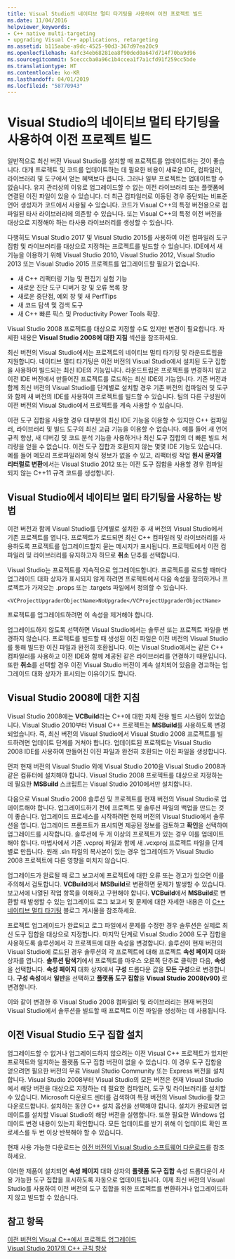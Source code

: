 ```yaml
---
title: Visual Studio의 네이티브 멀티 타기팅을 사용하여 이전 프로젝트 빌드
ms.date: 11/04/2016
helpviewer_keywords:
- C++ native multi-targeting
- upgrading Visual C++ applications, retargeting
ms.assetid: b115aabe-a9dc-4525-90d3-367d97ea20c9
ms.openlocfilehash: 4afc34eb68281ea8f90ded0a647d714f70ba9d96
ms.sourcegitcommit: 5cecccba0a96c1b4ccea1f7a1cfd91f259cc5bde
ms.translationtype: HT
ms.contentlocale: ko-KR
ms.lasthandoff: 04/01/2019
ms.locfileid: "58770943"
---
```

# <a name="use-native-multi-targeting-in-visual-studio-to-build-old-projects"></a>Visual Studio의 네이티브 멀티 타기팅을 사용하여 이전 프로젝트 빌드

일반적으로 최신 버전 Visual Studio를 설치할 때 프로젝트를 업데이트하는 것이 좋습니다. 대개 프로젝트 및 코드를 업데이트하는 데 필요한 비용이 새로운 IDE, 컴파일러, 라이브러리 및 도구에서 얻는 혜택보다 큽니다. 그러나 일부 프로젝트는 업데이트할 수 없습니다. 유지 관리상의 이유로 업그레이드할 수 없는 이전 라이브러리 또는 플랫폼에 연결된 이진 파일이 있을 수 있습니다. 더 최근 컴파일러로 이동된 경우 중단되는 비표준 언어 생성자가 코드에서 사용될 수 있습니다. 코드가 Visual C++의 특정 버전용으로 컴파일된 타사 라이브러리에 의존할 수 있습니다. 또는 Visual C++의 특정 이전 버전을 대상으로 지정해야 하는 타사용 라이브러리를 생성할 수 있습니다.

다행히도 Visual Studio 2017 및 Visual Studio 2015를 사용하여 이전 컴파일러 도구 집합 및 라이브러리를 대상으로 지정하는 프로젝트를 빌드할 수 있습니다. IDE에서 새 기능을 이용하기 위해 Visual Studio 2010, Visual Studio 2012, Visual Studio 2013 또는 Visual Studio 2015 프로젝트를 업그레이드할 필요가 없습니다.

  - 새 C++ 리팩터링 기능 및 편집기 실험 기능
  - 새로운 진단 도구 디버거 창 및 오류 목록 창
  - 새로운 중단점, 예외 창 및 새 PerfTips
  - 새 코드 탐색 및 검색 도구
  - 새 C++ 빠른 픽스 및 Productivity Power Tools 확장.

Visual Studio 2008 프로젝트를 대상으로 지정할 수도 있지만 변경이 필요합니다. 자세한 내용은 **Visual Studio 2008에 대한 지침** 섹션을 참조하세요.

최신 버전의 Visual Studio에서는 프로젝트의 네이티브 멀티 타기팅 및 라운드트립을 지원합니다. 네이티브 멀티 타기팅은 이전 버전의 Visual Studio에서 설치된 도구 집합을 사용하여 빌드되는 최신 IDE의 기능입니다. 라운드트립은 프로젝트를 변경하지 않고 이전 IDE 버전에서 만들어진 프로젝트를 로드하는 최신 IDE의 기능입니다. 기존 버전과 함께 최신 버전의 Visual Studio를 단계별로 설치할 경우 기존 버전의 컴파일러 및 도구와 함께 새 버전의 IDE를 사용하여 프로젝트를 빌드할 수 있습니다. 팀의 다른 구성원이 이전 버전의 Visual Studio에서 프로젝트를 계속 사용할 수 있습니다.

이전 도구 집합을 사용할 경우 대부분의 최신 IDE 기능을 이용할 수 있지만 C++ 컴파일러, 라이브러리 및 빌드 도구의 최신 고급 기능을 이용할 수 없습니다. 예를 들어 새 언어 규칙 향상, 새 디버깅 및 코드 분석 기능을 사용하거나 최신 도구 집합의 더 빠른 빌드 처리량을 얻을 수 없습니다. 이전 도구 집합과 호환되지 않는 몇몇 IDE 기능도 있습니다. 예를 들어 메모리 프로파일러에 형식 정보가 없을 수 있고, 리팩터링 작업 **원시 문자열 리터럴로 변환**에서는 Visual Studio 2012 또는 이전 도구 집합을 사용할 경우 컴파일되지 않는 C++11 규격 코드를 생성합니다.

## <a name="how-to-use-native-multi-targeting-in-visual-studio"></a>Visual Studio에서 네이티브 멀티 타기팅을 사용하는 방법

이전 버전과 함께 Visual Studio를 단계별로 설치한 후 새 버전의 Visual Studio에서 기존 프로젝트를 엽니다. 프로젝트가 로드되면 최신 C++ 컴파일러 및 라이브러리를 사용하도록 프로젝트를 업그레이드할지 묻는 메시지가 표시됩니다. 프로젝트에서 이전 컴파일러 및 라이브러리를 유지하고자 하므로 **취소** 단추를 선택합니다.

Visual Studio는 프로젝트를 지속적으로 업그레이드합니다. 프로젝트를 로드할 때마다 업그레이드 대화 상자가 표시되지 않게 하려면 프로젝트에서 다음 속성을 정의하거나 프로젝트가 가져오는 .props 또는 .targets 파일에서 정의할 수 있습니다.

`<VCProjectUpgraderObjectName>NoUpgrade</VCProjectUpgraderObjectName>`

프로젝트를 업그레이드하려면 이 속성을 제거해야 합니다.

업그레이드하지 않도록 선택하면 Visual Studio에서는 솔루션 또는 프로젝트 파일을 변경하지 않습니다. 프로젝트를 빌드할 때 생성된 이진 파일은 이전 버전의 Visual Studio를 통해 빌드한 이진 파일과 완전히 호환됩니다. 이는 Visual Studio에서는 같은 C++ 컴파일러를 사용하고 이전 IDE와 함께 제공된 같은 라이브러리를 연결하기 때문입니다. 또한 **취소**를 선택할 경우 이전 Visual Studio 버전이 계속 설치되어 있음을 경고하는 업그레이드 대화 상자가 표시되는 이유이기도 합니다.

## <a name="instructions-for-visual-studio-2008"></a>Visual Studio 2008에 대한 지침

Visual Studio 2008에는 **VCBuild**라는 C++에 대한 자체 전용 빌드 시스템이 있었습니다. Visual Studio 2010부터 Visual C++ 프로젝트는 **MSBuild**를 사용하도록 변경되었습니다. 즉, 최신 버전의 Visual Studio에서 Visual Studio 2008 프로젝트를 빌드하려면 업데이트 단계를 거쳐야 합니다. 업데이트된 프로젝트는 Visual Studio 2008 IDE를 사용하여 만들어진 이진 파일과 완전히 호환되는 이진 파일을 생성합니다.

먼저 현재 버전의 Visual Studio 외에 Visual Studio 2010을 Visual Studio 2008과 같은 컴퓨터에 설치해야 합니다. Visual Studio 2008 프로젝트를 대상으로 지정하는 데 필요한 **MSBuild** 스크립트는 Visual Studio 2010에서만 설치합니다.

다음으로 Visual Studio 2008 솔루션 및 프로젝트를 현재 버전의 Visual Studio로 업데이트해야 합니다. 업그레이드하기 전에 프로젝트 및 솔루션 파일의 백업을 만드는 것이 좋습니다. 업그레이드 프로세스를 시작하려면 현재 버전의 Visual Studio에서 솔루션을 엽니다. 업그레이드 프롬프트가 표시되면 제공된 정보를 검토하고 **확인**을 선택하여 업그레이드를 시작합니다. 솔루션에 두 개 이상의 프로젝트가 있는 경우 이를 업데이트해야 합니다. 마법사에서 기존 .vcproj 파일과 함께 새 .vcxproj 프로젝트 파일을 단계별로 만듭니다. 원래 .sln 파일의 복사본이 있는 경우 업그레이드가 Visual Studio 2008 프로젝트에 다른 영향을 미치지 않습니다.

업그레이드가 완료될 때 로그 보고서에 프로젝트에 대한 오류 또는 경고가 있으면 이를 주의해서 검토합니다. **VCBuild**에서 **MSBuild**로 변환하면 문제가 발생할 수 있습니다. 보고서에 나열된 작업 항목을 이해하고 구현해야 합니다. **VCBuild**에서 **MSBuild**로 변환할 때 발생할 수 있는 업그레이드 로그 보고서 및 문제에 대한 자세한 내용은 이 [C++ 네이티브 멀티 타기팅](https://blogs.msdn.microsoft.com/vcblog/2009/12/08/c-native-multi-targeting/) 블로그 게시물을 참조하세요.

프로젝트 업그레이드가 완료되고 로그 파일에서 문제를 수정한 경우 솔루션은 실제로 최신 도구 집합을 대상으로 지정합니다. 마지막 단계로 Visual Studio 2008 도구 집합을 사용하도록 솔루션에서 각 프로젝트에 대한 속성을 변경합니다. 솔루션이 현재 버전의 Visual Studio에 로드된 경우 솔루션의 각 프로젝트에 대해 프로젝트 **속성 페이지** 대화 상자를 엽니다. **솔루션 탐색기**에서 프로젝트를 마우스 오른쪽 단추로 클릭한 다음, **속성**을 선택합니다. **속성 페이지** 대화 상자에서 **구성** 드롭다운 값을 **모든 구성**으로 변경합니다. **구성 속성**에서 **일반**을 선택하고 **플랫폼 도구 집합**을 **Visual Studio 2008(v90)** 로 변경합니다.

이와 같이 변경한 후 Visual Studio 2008 컴파일러 및 라이브러리는 현재 버전의 Visual Studio에서 솔루션을 빌드할 때 프로젝트 이진 파일을 생성하는 데 사용됩니다.

## <a name="install-an-older-visual-studio-toolset"></a>이전 Visual Studio 도구 집합 설치

업그레이드할 수 없거나 업그레이드하지 않으려는 이전 Visual C++ 프로젝트가 있지만 프로젝트와 일치하는 플랫폼 도구 집합 버전이 없을 수 있습니다. 이 경우 도구 집합을 얻으려면 필요한 버전의 무료 Visual Studio Community 또는 Express 버전을 설치합니다. Visual Studio 2008부터 Visual Studio의 모든 버전은 현재 Visual Studio에서 해당 버전을 대상으로 지정하는 데 필요한 컴파일러, 도구 및 라이브러리를 설치할 수 있습니다. Microsoft 다운로드 센터를 검색하여 특정 버전의 Visual Studio를 찾고 다운로드합니다. 설치하는 동안 C++ 설치 옵션을 선택해야 합니다. 설치가 완료되면 업데이트를 설치할 Visual Studio의 해당 버전을 실행합니다. 또한 필요한 Windows 업데이트 변경 내용이 있는지 확인합니다. 모든 업데이트를 받기 위해 이 업데이트 확인 프로세스를 두 번 이상 반복해야 할 수 있습니다.

현재 사용 가능한 다운로드는 [이전 버전의 Visual Studio 소프트웨어 다운로드](https://visualstudio.microsoft.com/vs/older-downloads/)를 참조하세요.

이러한 제품이 설치되면 **속성 페이지** 대화 상자의 **플랫폼 도구 집합** 속성 드롭다운이 사용 가능한 도구 집합을 표시하도록 자동으로 업데이트됩니다. 이제 최신 버전의 Visual Studio를 사용하여 이전 버전의 도구 집합을 위한 프로젝트를 변환하거나 업그레이드하지 않고 빌드할 수 있습니다.

## <a name="see-also"></a>참고 항목

[이전 버전의 Visual C++에서 프로젝트 업그레이드](upgrading-projects-from-earlier-versions-of-visual-cpp.md)<br/>
[Visual Studio 2017의 C++ 규칙 향상](../overview/cpp-conformance-improvements-2017.md)
